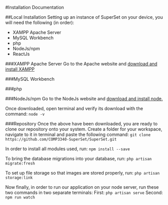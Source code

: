 #Installation Documentation

##Local Installation
Setting up an instance of SuperSet on your device, you will need the following (in order):
- XAMPP Apache Server
- MySQL Workbench
- php
- NodeJs/npm
- ReactJs

###XAMPP Apache Server
Go to the Apache website and [download and install XAMPP](https://www.apachefriends.org/index.html)

###MySQL Workbench

###php

###NodeJs/npm
Go to the NodeJs website and [download and install node.](https://nodejs.org/en/)

Once downloaded, open terminal and verify its download with the command:
`node -v`

###Repository
Once the above have been downloaded, you are ready to clone our repository onto your system. Create a folder for your workspace, navigate to it in terminal and paste the following command:
`git clone https://github.com/COMP3340-SuperSet/SuperSet.git`

In order to install all modules used, run:
`npm install --save`

To bring the database migrations into your database, run:
`php artisan migrate:fresh`

To set up file storage so that images are stored properly, run:
`php artisan storage:link`

Now finally, in order to run our application on your node server, run these two commands in two separate terminals:
First: `php artisan serve`
Second: `npm run watch`
